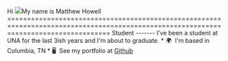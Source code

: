 Hi ![](https://user-images.githubusercontent.com/18350557/176309783-0785949b-9127-417c-8b55-ab5a4333674e.gif)My name is Matthew Howell ======================================================================================================================================  Student -------  I've been a student at UNA for the last 3ish years and I'm about to graduate.  * 🌍  I'm based in Columbia, TN * 🖥️  See my portfolio at [Github](http://github.com/mattimus11/mattimus11)

